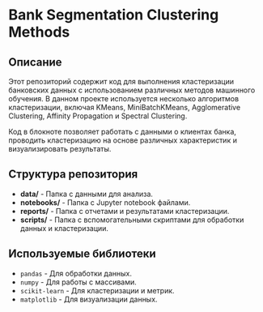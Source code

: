 # Bank Segmentation Clustering Methods

## Описание

Этот репозиторий содержит код для выполнения кластеризации банковских данных с использованием различных методов машинного обучения. В данном проекте используется несколько алгоритмов кластеризации, включая KMeans, MiniBatchKMeans, Agglomerative Clustering, Affinity Propagation и Spectral Clustering. 

Код в блокноте позволяет работать с данными о клиентах банка, проводить кластеризацию на основе различных характеристик и визуализировать результаты.

## Структура репозитория

- **data/** - Папка с данными для анализа.
- **notebooks/** - Папка с Jupyter notebook файлами.
- **reports/** - Папка с отчетами и результатами кластеризации.
- **scripts/** - Папка с вспомогательными скриптами для обработки данных и кластеризации.

## Используемые библиотеки

- `pandas` - Для обработки данных.
- `numpy` - Для работы с массивами.
- `scikit-learn` - Для кластеризации и метрик.
- `matplotlib` - Для визуализации данных.

